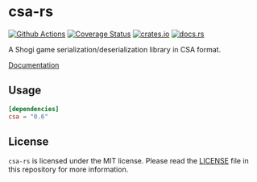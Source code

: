 # csa-rs

[![Github Actions](https://github.com/nozaq/csa-rs/workflows/build/badge.svg)](https://github.com/nozaq/csa-rs/actions?workflow=build)
[![Coverage Status](https://coveralls.io/repos/github/nozaq/csa-rs/badge.svg)](https://coveralls.io/github/nozaq/csa-rs)
[![crates.io](https://img.shields.io/crates/v/csa.svg)](https://crates.io/crates/csa)
[![docs.rs](https://docs.rs/csa/badge.svg)](https://docs.rs/csa)

A Shogi game serialization/deserialization library in CSA format.

[Documentation](https://nozaq.github.io/csa-rs)

## Usage

```toml
[dependencies]
csa = "0.6"
```

## License

`csa-rs` is licensed under the MIT license. Please read the [LICENSE](LICENSE) file in this repository for more information.

